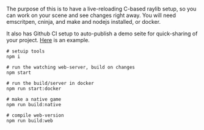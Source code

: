 The purpose of this is to have a live-reloading C-based raylib setup, so you can work on your scene and see changes right away. You will need emscritpen, cninja, and make and nodejs installed, or docker.

It also has Github CI setup to auto-publish a demo seite for quick-sharing of your project. [Here](https://konsumer.js.org/raylib-live) is an example.

```
# setuip tools
npm i

# run the watching web-server, build on changes
npm start

# run the build/server in docker
npm run start:docker

# make a native game
npm run build:native

# compile web-version
npm run build:web
```